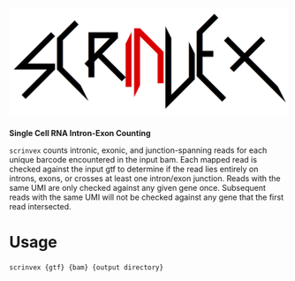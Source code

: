![Scrinvex Logo](scrinvex.png)
---
**Single Cell RNA Intron-Exon Counting**


`scrinvex` counts intronic, exonic, and junction-spanning reads for each unique barcode encountered in the input bam.
Each mapped read is checked against the input gtf to determine if the read lies entirely on introns, exons, or crosses at least one intron/exon junction.
Reads with the same UMI are only checked against any given gene once. Subsequent reads with the same UMI will not be checked against any gene that the first read intersected.

# Usage

`scrinvex {gtf} {bam} {output directory}`
